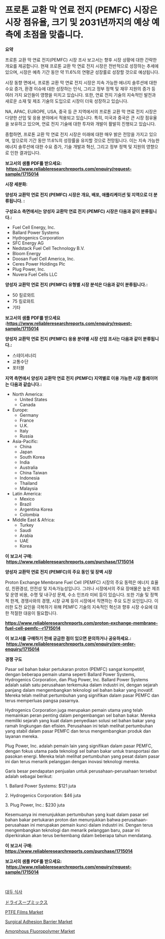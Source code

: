 <p><h1>프로톤 교환 막 연료 전지 (PEMFC) 시장은 시장 점유율, 크기 및 2031년까지의 예상 예측에 초점을 맞춥니다.</h1></p><p><strong>요약</strong></p>
<p><p>프로톤 교환 막 연료 전지(PEMFC) 시장 조사 보고서는 향후 시장 상황에 대한 간략한 개요를 제공합니다. 현재 프로톤 교환 막 연료 전지 시장은 전반적으로 성장하는 추세에 있으며, 시장은 예측 기간 동안 약 11.6%의 연평균 성장률로 성장할 것으로 예상됩니다.</p><p>시장 동향 면에서, 프로톤 교환 막 연료 전지 시장은 지속 가능한 에너지 솔루션에 대한 수요 증가, 환경 이슈에 대한 성장하는 인식, 그리고 정부 정책 및 재무 지원의 증가 등 여러 가지 요인들이 영향을 미치고 있습니다. 또한, 연료 전지 기술의 지속적인 발전과 새로운 소재 및 제조 기술의 도입으로 시장이 더욱 성장하고 있습니다.</p><p>NA, APAC, EUROPE, USA, 중국 등 큰 지역에서의 프로톤 교환 막 연료 전지 시장은 다양한 산업 및 응용 분야에서 적용되고 있습니다. 특히, 미국과 중국은 큰 시장 점유율을 보유하고 있으며, 연료 전지 기술에 대한 투자와 개발이 활발히 진행되고 있습니다.</p><p>종합하면, 프로톤 교환 막 연료 전지 시장은 미래에 대한 매우 밝은 전망을 가지고 있으며, 앞으로의 기간 동안 11.6%의 성장률을 유지할 것으로 전망됩니다. 이는 지속 가능한 에너지 솔루션에 대한 수요 증가, 기술 개발과 혁신, 그리고 정부 정책 및 지원의 영향으로 인한 결과입니다.</p></p>
<p><strong>보고서의 샘플 PDF를 받으세요: &nbsp;<a href="https://www.reliableresearchreports.com/enquiry/request-sample/1715014">https://www.reliableresearchreports.com/enquiry/request-sample/1715014</a></strong></p>
<p><strong>시장 세분화:</strong></p>
<p><strong> 양성자 교환막 연료 전지 (PEMFC) 시장은 개요, 배포, 애플리케이션 및 지역으로 더 분류됩니다. :</strong></p>
<p><strong>구성요소 측면에서는 양성자 교환막 연료 전지 (PEMFC) 시장은 다음과 같이 분류됩니다.:</strong></p>
<p><ul><li>Fuel Cell Energy, Inc.</li><li>Ballard Power Systems</li><li>Hydrogenics Corporation</li><li>SFC Energy AG</li><li>Nedstack Fuel Cell Technology B.V.</li><li>Bloom Energy</li><li>Doosan Fuel Cell America, Inc.</li><li>Ceres Power Holdings Plc</li><li>Plug Power, Inc.</li><li>Nuvera Fuel Cells LLC</li></ul></p>
<p><strong> 양성자 교환막 연료 전지 (PEMFC) 유형별 시장 분석은 다음과 같이 분류됩니다.:</strong></p>
<p><ul><li>50 킬로와트</li><li>75 킬로와트</li><li>기타</li></ul></p>
<p><strong>보고서의 샘플 PDF를 받으세요 :<a href="https://www.reliableresearchreports.com/enquiry/request-sample/1715014">https://www.reliableresearchreports.com/enquiry/request-sample/1715014</a></strong></p>
<p><strong> 양성자 교환막 연료 전지 (PEMFC) 응용 분야별 시장 산업 조사는 다음과 같이 분류됩니다.:</strong></p>
<p><ul><li>스테이셔너리</li><li>교통수단</li><li>포터블</li></ul></p>
<p><strong>지역 측면에서 양성자 교환막 연료 전지 (PEMFC) 지역별로 이용 가능한 시장 플레이어는 다음과 같습니다.:</strong></p>
<p><ul>
    <li>
        North America:
        <ul>
            <li>United States</li>
            <li>Canada</li>
        </ul>
    </li>
    <li>
        Europe:
        <ul>
            <li>Germany</li>
            <li>France</li>
            <li>U.K.</li>
            <li>Italy</li>
            <li>Russia</li>
        </ul>
    </li>
    <li>
        Asia-Pacific:
        <ul>
            <li>China</li>
            <li>Japan</li>
            <li>South Korea</li>
            <li>India</li>
            <li>Australia</li>
            <li>China Taiwan</li>
            <li>Indonesia</li>
            <li>Thailand</li>
            <li>Malaysia</li>
        </ul>
    </li>
    <li>
        Latin America:
        <ul>
            <li>Mexico</li>
            <li>Brazil</li>
            <li>Argentina Korea</li>
            <li>Colombia</li>
        </ul>
    </li>
    <li>
        Middle East & Africa:
        <ul>
            <li>Turkey</li>
            <li>Saudi</li>
            <li>Arabia</li>
            <li>UAE</li>
            <li>Korea</li>
        </ul>
    </li>
    </ul></p>
<p><strong>이 보고서 구매: &nbsp;<a href="https://www.reliableresearchreports.com/purchase/1715014">https://www.reliableresearchreports.com/purchase/1715014</a></strong></p>
<p><strong>양성자 교환막 연료 전지 (PEMFC)의 주요 동인 및 장벽 시장</strong></p>
<p><p>Proton Exchange Membrane Fuel Cell (PEMFC) 시장의 주요 동력은 에너지 효율성, 친환경성, 안전성 및 지속가능성입니다. 그러나 시장에서의 주요 장애물은 높은 제조 및 운영 비용, 수명 및 내구성 문제, 수소 인프라 미비 등이 있습니다. 또한 기술 및 정책적 한계, 경쟁사와의 경쟁, 시장 규제 등이 시장에서 직면하는 주요 도전 요인입니다. 이러한 도전 요인을 극복하기 위해 PEMFC 기술의 지속적인 혁신과 향후 시장 수요에 대한 적절한 대응이 필요합니다.</p></p>
<p><strong><a href="https://www.reliableresearchreports.com/proton-exchange-membrane-fuel-cell-pemfc--r1715014">https://www.reliableresearchreports.com/proton-exchange-membrane-fuel-cell-pemfc--r1715014</a></strong></p>
<p><strong>이 보고서를 구매하기 전에 궁금한 점이 있으면 문의하거나 공유하세요.: &nbsp;<a href="https://www.reliableresearchreports.com/enquiry/pre-order-enquiry/1715014">https://www.reliableresearchreports.com/enquiry/pre-order-enquiry/1715014</a></strong></p>
<p><strong>경쟁 구도</strong></p>
<p><p>Pasar sel bahan bakar pertukaran proton (PEMFC) sangat kompetitif, dengan beberapa pemain utama seperti Ballard Power Systems, Hydrogenics Corporation, dan Plug Power, Inc. Ballard Power Systems adalah salah satu perusahaan terkemuka dalam industri ini, dengan sejarah panjang dalam mengembangkan teknologi sel bahan bakar yang inovatif. Mereka telah melihat pertumbuhan yang signifikan dalam pasar PEMFC dan terus memperluas pangsa pasarnya.</p><p>Hydrogenics Corporation juga merupakan pemain utama yang telah memainkan peran penting dalam pengembangan sel bahan bakar. Mereka memiliki sejarah yang kuat dalam penyediaan solusi sel bahan bakar yang ramah lingkungan dan efisien. Perusahaan ini telah melihat pertumbuhan yang stabil dalam pasar PEMFC dan terus mengembangkan produk dan layanan mereka.</p><p>Plug Power, Inc. adalah pemain lain yang signifikan dalam pasar PEMFC, dengan fokus utama pada teknologi sel bahan bakar untuk transportasi dan pasokan energi. Mereka telah melihat pertumbuhan yang pesat dalam pasar ini dan terus menarik pelanggan dengan inovasi teknologi mereka.</p><p>Garis besar pendapatan penjualan untuk perusahaan-perusahaan tersebut adalah sebagai berikut:</p><p>1. Ballard Power Systems: $121 juta</p><p>2. Hydrogenics Corporation: $46 juta</p><p>3. Plug Power, Inc.: $230 juta</p><p>Kesemuanya ini menunjukkan pertumbuhan yang kuat dalam pasar sel bahan bakar pertukaran proton dan menunjukkan bahwa perusahaan-perusahaan ini merupakan pemain kunci dalam industri ini. Dengan terus mengembangkan teknologi dan menarik pelanggan baru, pasar ini diperkirakan akan terus berkembang dalam beberapa tahun mendatang.</p></p>
<p><strong>이 보고서 구매: &nbsp; <a href="https://www.reliableresearchreports.com/purchase/1715014">https://www.reliableresearchreports.com/purchase/1715014</a></strong></p>
<p><strong>보고서의 샘플 PDF를 받으세요: &nbsp;<a href="https://www.reliableresearchreports.com/enquiry/request-sample/1715014">https://www.reliableresearchreports.com/enquiry/request-sample/1715014</a></strong><strong></strong></p>
<p>&nbsp;</p>
<p><p><a href="https://github.com/akzkkws047661437/Market-Research-Report-List-1/blob/main/222159632246.md">대두 식사</a></p><p><a href="https://github.com/EstelWisozk1/Market-Research-Report-List-1/blob/main/204227230152.md">ドライスープミックス</a></p><p><a href="https://issuu.com/reportprime-2/docs/ptfe-films-market-size-2030.pptx">PTFE Films Market</a></p><p><a href="https://github.com/abdelrhmankishk22/Market-Research-Report-List-4/blob/main/surgical-adhesion-barrier-market.md">Surgical Adhesion Barrier Market</a></p><p><a href="https://www.linkedin.com/pulse/amorphous-fluoropolymer-market-size-growing-forecasted-period-wzxee?trackingId=iggl6hv3R6BZpPOzbyCNsw%3D%3D">Amorphous Fluoropolymer Market</a></p></p>